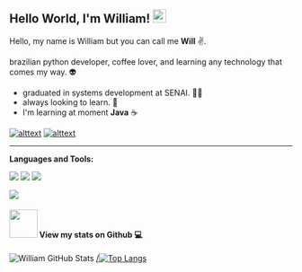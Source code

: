 ﻿## Hello World, I'm William!  <img src="https://github.com/TheDudeThatCode/TheDudeThatCode/blob/master/Assets/Earth.gif" width="24px">

Hello, my name is William but you can call me **Will** :v:. 
 
brazilian python developer, coffee lover,  and learning any technology that comes my way. 👽 

* graduated in systems development at SENAI. 👩‍🎓 
* always looking to learn. 💫 
*  I'm learning at moment **Java** ☕ 


[![alttext](https://img.shields.io/badge/LinkedIn-0077B5?style=for-the-badge&logo=linkedin&logoColor=white`)](https://www.linkedin.com/in/williamjunqueira42/) [![alttext](  https://img.shields.io/badge/Instagram-E4405F?style=for-the-badge&logo=instagram&logoColor=white)](https://www.instagram.com/williamjunqueira/)

----

**Languages ​​and Tools:**


![](https://img.shields.io/badge/Python-FFD43B?style=for-the-badge&logo=python&logoColor=blue) ![](https://img.shields.io/badge/JavaScript-323330?style=for-the-badge&logo=javascript&logoColor=F7DF1E`) ![](https://img.shields.io/badge/GIT-E44C30?style=for-the-badge&logo=git&logoColor=white)

![](https://img.shields.io/badge/Microsoft_Excel-217346?style=for-the-badge&logo=microsoft-excel&logoColor=white`)





#### <img src="https://media.giphy.com/media/VgCDAzcKvsR6OM0uWg/giphy.gif" width="50"> View my stats on Github 💻
   
![William GitHub Stats](https://github-readme-stats.vercel.app/api?username=Williamjunqueira42&show_icons=true&theme=graywhite)
[/![Top Langs](https://github-readme-stats.vercel.app/api/top-langs/?username=williamjunqueira42&layout=compact)](https://github.com/anuraghazra/github-readme-stats)

